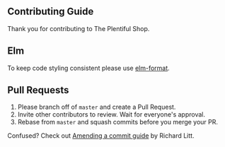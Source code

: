 ## Contributing Guide

Thank you for contributing to The Plentiful Shop.

## Elm

To keep code styling consistent please use [elm-format](https://github.com/avh4/elm-format).

## Pull Requests

1. Please branch off of `master` and create a Pull Request.
2. Invite other contributors to review. Wait for everyone's approval.
3. Rebase from `master` and squash commits before you merge your PR. 

Confused? Check out [Amending a commit guide](https://github.com/RichardLitt/docs/blob/master/amending-a-commit-guide.md) by Richard Litt.
